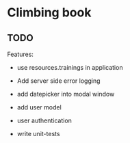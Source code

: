 Climbing book
=============


TODO
-----

Features:

- use resources.trainings in application

- Add server side error logging
- add datepicker into modal window
- add user model
- user authentication
- write unit-tests
